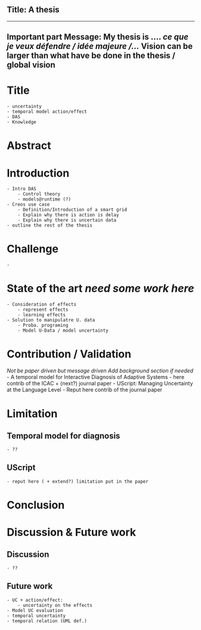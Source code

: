 Title: A thesis
---

-------
**Important part**
**Message:** My thesis is .... *ce que je veux défendre / idée majeure /...*
Vision can be larger than what have be done in the thesis / global vision
-------

# Title
    - uncertainty
    - temporal model action/effect
    - DAS
    - Knowledge

# Abstract

# Introduction
    - Intro DAS
        - Control theory
        - models@runtime (?)
    - Creos use case
        - Definition/Introduction of a smart grid
        - Explain why there is action is delay
        - Explain why there is uncertain data
    - outline the rest of the thesis

# Challenge
    - 

# State of the art *need some work here*
    - Consideration of effects
        - represent effects
        - learning effects
    - Solution to manipulatre U. data
        - Proba. programing
        - Model U-Data / model uncertainty

# Contribution / Validation
*Not be paper driven but message driven*
*Add background section if needed*
    - A temporal model for Interactive Diagnosis of Adaptive Systems
        - here contrib of the ICAC + (next?) journal paper
    - UScript: Managing Uncertainty at the Language Level
        - Reput here contrib of the journal paper

# Limitation
## Temporal model for diagnosis
    - ??

## UScript
    - reput here ( + extend?) limitation put in the paper

# Conclusion

# Discussion & Future work

## Discussion
    - ??

## Future work
    - UC + action/effect:
        - uncertainty on the effects
    - Model UC evaluation
    - temporal uncertainty
    - temporal relation (UML def.)

